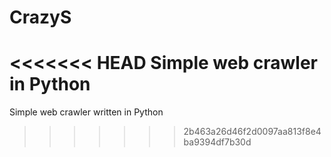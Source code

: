 # CrazyS
<<<<<<< HEAD
Simple web crawler in Python
=======
Simple web crawler written in Python
>>>>>>> 2b463a26d46f2d0097aa813f8e4ba9394df7b30d
